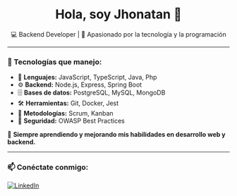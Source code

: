 <h1 align="center">Hola, soy Jhonatan 👋</h1>

<p align="center">
  💻 Backend Developer | 🚀 Apasionado por la tecnología y la programación
</p>

---

### 🚀 Tecnologías que manejo:

- 🚀 **Lenguajes:** JavaScript, TypeScript, Java, Php
- ⚙️ **Backend:** Node.js, Express, Spring Boot  
- 🗄️ **Bases de datos:** PostgreSQL, MySQL, MongoDB  
- 🛠️ **Herramientas:** Git, Docker, Jest  
- 📌 **Metodologías:** Scrum, Kanban  
- 🔐 **Seguridad:** OWASP Best Practices  

🌱 **Siempre aprendiendo y mejorando mis habilidades en desarrollo web y backend.**


---

### 📫 Conéctate conmigo:
[![LinkedIn](https://img.shields.io/badge/LinkedIn-blue?logo=linkedin&logoColor=white)](https://www.linkedin.com/in/jhonatan-barja07b16/)



